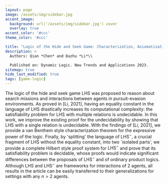 ```yaml
---
layout: page
image: /assets/img/sidebar.jpg
accent_image: 
  background: url('/assets/img/sidebar.jpg') cover
  overlay: true
accent_color: '#ccc'
theme_color: '#ccc'

title: "Logic of the Hide and Seek Game: Characterization, Axiomatization, Decidability"
description: >
  Authors: Qian *Chen* and Dazhu *Li*\\

  Published on: Dynamic Logic. New Trends and Applications 2023.
sitemap: true
hide_last_modified: true
tags: [game-logic]
---
```


The logic of the hide and seek game $\mathsf{LHS}$ was proposed to reason about search missions and interactions between agents in pursuit-evasion environments. 
As proved in [Li, 2021], having an equality constant in the language of $\mathsf{LHS}$ drastically increases its  computational complexity: the satisfiability problem for $\mathsf{LHS}$ with multiple relations is undecidable. In this work, we improve the existing proof for the undecidability by showing that $\mathsf{LHS}$ with a single relation is undecidable. With the findings of [Li, 2021], we provide a van Benthem style characterization theorem for the expressive power of the logic. Finally, by 'splitting' the language of $\mathsf{LHS}^-$, a crucial fragment of $\mathsf{LHS}$ without the equality constant, into two `isolated parts', we provide a complete Hilbert style proof system for $\mathsf{LHS}^-$ and prove that its satisfiability problem is decidable, whose proofs would indicate significant differences between the proposals of $\mathsf{LHS}^-$ and of ordinary product logics. Although $\mathsf{LHS}$ and $\mathsf{LHS}^-$ are frameworks for interactions of 2 agents, all results in the article can be easily transferred to their generalizations for settings with any $n>2$ agents. 


